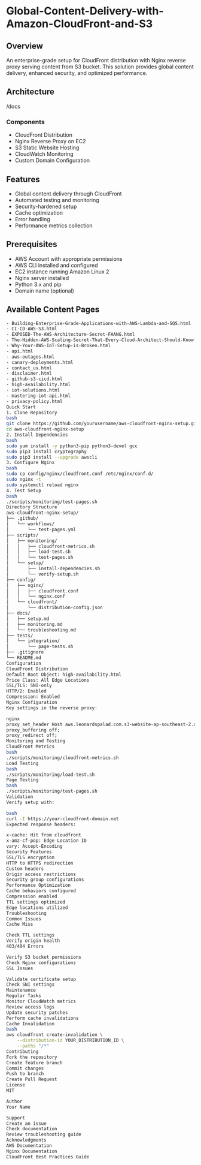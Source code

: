 # Global-Content-Delivery-with-Amazon-CloudFront-and-S3

## Overview
An enterprise-grade setup for CloudFront distribution with Nginx reverse proxy serving content from S3 bucket. This solution provides global content delivery, enhanced security, and optimized performance.

## Architecture
/docs

### Components
- CloudFront Distribution
- Nginx Reverse Proxy on EC2
- S3 Static Website Hosting
- CloudWatch Monitoring
- Custom Domain Configuration

## Features
- Global content delivery through CloudFront
- Automated testing and monitoring
- Security-hardened setup
- Cache optimization
- Error handling
- Performance metrics collection

## Prerequisites
- AWS Account with appropriate permissions
- AWS CLI installed and configured
- EC2 instance running Amazon Linux 2
- Nginx server installed
- Python 3.x and pip
- Domain name (optional)

## Available Content Pages
```bash
- Building-Enterprise-Grade-Applications-with-AWS-Lambda-and-SQS.html
- CI-CD-AWS-S3.html
- EXPOSED-The-AWS-Architecture-Secret-FAANG.html
- The-Hidden-AWS-Scaling-Secret-That-Every-Cloud-Architect-Should-Know.html
- Why-Your-AWS-IoT-Setup-is-Broken.html
- api.html
- aws-outages.html
- canary-deployments.html
- contact_us.html
- disclaimer.html
- github-s3-cicd.html
- high-availability.html
- iot-solutions.html
- mastering-iot-api.html
- privacy-policy.html
Quick Start
1. Clone Repository
bash
git clone https://github.com/yourusername/aws-cloudfront-nginx-setup.git
cd aws-cloudfront-nginx-setup
2. Install Dependencies
bash
sudo yum install -y python3-pip python3-devel gcc
sudo pip3 install cryptography
sudo pip3 install --upgrade awscli
3. Configure Nginx
bash
sudo cp config/nginx/cloudfront.conf /etc/nginx/conf.d/
sudo nginx -t
sudo systemctl reload nginx
4. Test Setup
bash
./scripts/monitoring/test-pages.sh
Directory Structure
aws-cloudfront-nginx-setup/
├── .github/
│   └── workflows/
│       └── test-pages.yml
├── scripts/
│   ├── monitoring/
│   │   ├── cloudfront-metrics.sh
│   │   ├── load-test.sh
│   │   └── test-pages.sh
│   └── setup/
│       ├── install-dependencies.sh
│       └── verify-setup.sh
├── config/
│   ├── nginx/
│   │   ├── cloudfront.conf
│   │   └── nginx.conf
│   └── cloudfront/
│       └── distribution-config.json
├── docs/
│   ├── setup.md
│   ├── monitoring.md
│   └── troubleshooting.md
├── tests/
│   └── integration/
│       └── page-tests.sh
├── .gitignore
└── README.md
Configuration
CloudFront Distribution
Default Root Object: high-availability.html
Price Class: All Edge Locations
SSL/TLS: SNI-only
HTTP/2: Enabled
Compression: Enabled
Nginx Configuration
Key settings in the reverse proxy:

nginx
proxy_set_header Host aws.leonardspalad.com.s3-website-ap-southeast-2.amazonaws.com;
proxy_buffering off;
proxy_redirect off;
Monitoring and Testing
CloudFront Metrics
bash
./scripts/monitoring/cloudfront-metrics.sh
Load Testing
bash
./scripts/monitoring/load-test.sh
Page Testing
bash
./scripts/monitoring/test-pages.sh
Validation
Verify setup with:

bash
curl -I https://your-cloudfront-domain.net
Expected response headers:

x-cache: Hit from cloudfront
x-amz-cf-pop: Edge Location ID
vary: Accept-Encoding
Security Features
SSL/TLS encryption
HTTP to HTTPS redirection
Custom headers
Origin access restrictions
Security group configurations
Performance Optimization
Cache behaviors configured
Compression enabled
TTL settings optimized
Edge locations utilized
Troubleshooting
Common Issues
Cache Miss

Check TTL settings
Verify origin health
403/404 Errors

Verify S3 bucket permissions
Check Nginx configurations
SSL Issues

Validate certificate setup
Check SNI settings
Maintenance
Regular Tasks
Monitor CloudWatch metrics
Review access logs
Update security patches
Perform cache invalidations
Cache Invalidation
bash
aws cloudfront create-invalidation \
    --distribution-id YOUR_DISTRIBUTION_ID \
    --paths "/*"
Contributing
Fork the repository
Create feature branch
Commit changes
Push to branch
Create Pull Request
License
MIT

Author
Your Name

Support
Create an issue
Check documentation
Review troubleshooting guide
Acknowledgments
AWS Documentation
Nginx Documentation
CloudFront Best Practices Guide
